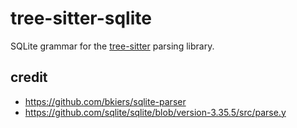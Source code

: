 # tree-sitter-sqlite

SQLite grammar for the [tree-sitter](https://github.com/tree-sitter/tree-sitter) parsing library.

## credit
- https://github.com/bkiers/sqlite-parser
- https://github.com/sqlite/sqlite/blob/version-3.35.5/src/parse.y
